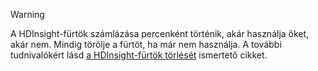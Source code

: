 

> [!WARNING]
> A HDInsight-fürtök számlázása percenként történik, akár használja őket, akár nem. Mindig törölje a fürtöt, ha már nem használja. A további tudnivalókért lásd [a HDInsight-fürtök törlését](../articles/hdinsight/hdinsight-delete-cluster.md) ismertető cikket.
> 
> 

